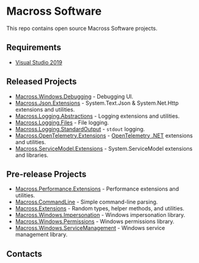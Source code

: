 # Macross Software

This repo contains open source Macross Software projects.

## Requirements

- [Visual Studio 2019](https://www.visualstudio.com/downloads/)

## Released Projects

- [Macross.Windows.Debugging](./ClassLibraries/Macross.Windows.Debugging/README.md) - Debugging UI.
- [Macross.Json.Extensions](./ClassLibraries/Macross.Json.Extensions/README.md) - System.Text.Json & System.Net.Http extensions and utilities.
- [Macross.Logging.Abstractions](./ClassLibraries/Macross.Logging.Abstractions/README.md) - Logging extensions and utilities.
- [Macross.Logging.Files](./ClassLibraries/Macross.Logging.Files/README.md) - File logging.
- [Macross.Logging.StandardOutput](./ClassLibraries/Macross.Logging.StandardOutput/README.md) - `stdout` logging.
- [Macross.OpenTelemetry.Extensions](./ClassLibraries/Macross.OpenTelemetry.Extensions/README.md) - [OpenTelemetry .NET](https://github.com/open-telemetry/opentelemetry-dotnet) extensions and utilities.
- [Macross.ServiceModel.Extensions](./ClassLibraries/Macross.ServiceModel.Extensions/README.md) - System.ServiceModel extensions and libraries.

## Pre-release Projects

- [Macross.Performance.Extensions](./ClassLibraries/Macross.Performance.Extensions/README.md) - Performance extensions and utilities.
- [Macross.CommandLine](./ClassLibraries/Macross.CommandLine/README.md) - Simple command-line parsing.
- [Macross.Extensions](./ClassLibraries/Macross.Extensions/README.md) - Random types, helper methods, and utilities.
- [Macross.Windows.Impersonation](./ClassLibraries/Macross.Windows.Impersonation/README.md) - Windows impersonation library.
- [Macross.Windows.Permissions](./ClassLibraries/Macross.Windows.Permissions/README.md) - Windows permissions library.
- [Macross.Windows.ServiceManagement](./ClassLibraries/Macross.Windows.ServiceManagement/README.md) - Windows service management library.

## Contacts
